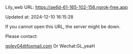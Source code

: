 Lily_web URL: https://ae6d-61-165-102-156.ngrok-free.app

Updated at: 2024-12-10 16:15:28

If you cannot open this URL, the server might be down.

Please contact: 

goley04@foxmail.com Or Wechat:GL_yeaH